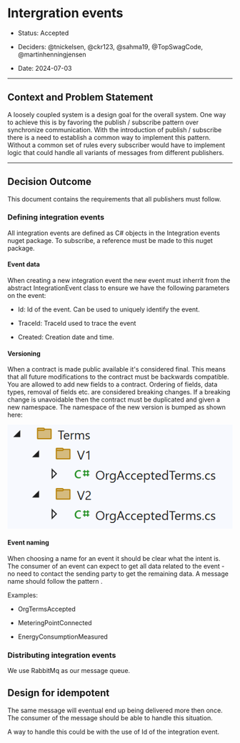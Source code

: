 # Intergration events

* Status: Accepted
* Deciders: @tnickelsen, @ckr123, @sahma19, @TopSwagCode, @martinhenningjensen

* Date: 2024-07-03

---

## Context and Problem Statement

A loosely coupled system is a design goal for the overall system. One way to achieve this is by favoring  the publish / subscribe pattern over synchronize communication. With the introduction of publish / subscribe there is a need to establish a common way to implement this pattern. Without a common set of rules every subscriber would have to implement logic that could handle all variants of messages from different publishers.

---

## Decision Outcome

This document contains the requirements that all publishers must follow.

### Defining integration events

All integration events are defined as C# objects in the Integration events nuget package. To subscribe, a reference must be made to this nuget package.

#### Event data

When creating a new integration event the new event must inherrit from the abstract IntegrationEvent class to ensure we have the following parameters on the event:

* Id: Id of the event. Can be used to uniquely identify the event.

* TraceId: TraceId used to trace the event

* Created: Creation date and time.

#### Versioning

When a contract is made public available it's considered final. This means that all future modifications to the contract must be backwards compatible. You are allowed to add new fields to a contract. Ordering of fields, data types, removal of fields etc. are considered breaking changes. If a breaking change is unavoidable then the contract must be duplicated and given a new namespace. The namespace of the new version is bumped as shown here:

![Versioning](image.png)

#### Event naming

When choosing a name for an event it should be clear what the intent is. The consumer of an event can expect to get all data related to the event - no need to contact the sending party to get the remaining data. A message name should follow the pattern <entity><verb-in-past-tens>.

Examples:

* OrgTermsAccepted

* MeteringPointConnected

* EnergyConsumptionMeasured

### Distributing integration events

We use RabbitMq as our message queue.

## Design for idempotent

The same message will eventual end up being delivered more then once. The consumer of the message should be able to handle this situation.

A way to handle this could be with the use of Id of the integration event.
